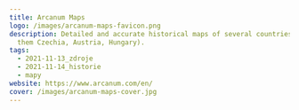 ```yaml
---
title: Arcanum Maps
logo: /images/arcanum-maps-favicon.png
description: Detailed and accurate historical maps of several countries (some of
  them Czechia, Austria, Hungary).
tags:
  - 2021-11-13_zdroje
  - 2021-11-14_historie
  - mapy
website: https://www.arcanum.com/en/
cover: /images/arcanum-maps-cover.jpg
---
```

